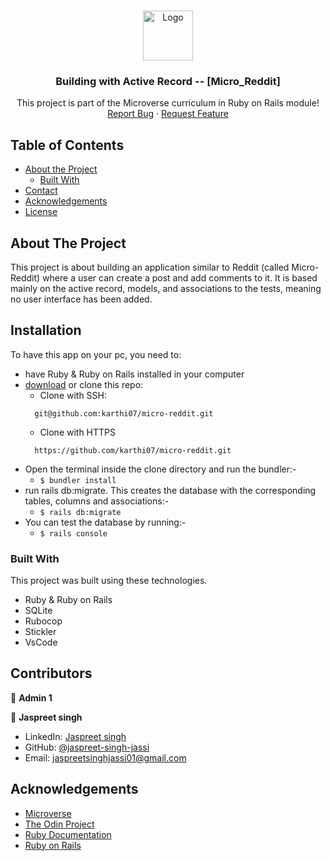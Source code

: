 <!--
*** Thanks for checking out this README Template. If you have a suggestion that would
*** make this better, please fork the repo and create a pull request or simply open
*** an issue with the tag "enhancement".
*** Thanks again! Now go create something AMAZING! :D
-->

<!-- PROJECT SHIELDS -->
<!--
*** I'm using markdown "reference style" links for readability.
*** Reference links are enclosed in brackets [ ] instead of parentheses ( ).
*** See the bottom of this document for the declaration of the reference variables
*** for contributors-url, forks-url, etc. This is an optional, concise syntax you may use.
*** https://www.markdownguide.org/basic-syntax/#reference-style-links
-->

<!-- PROJECT LOGO -->
<br />
<p align="center">
  <a href="https://github.com/rammazzoti2000/micro_reddit">
    <img src="app/assets/images/microverse.png" alt="Logo" width="80" height="80">
  </a>

  <h3 align="center">Building with Active Record -- [Micro_Reddit]</h3>

  <p align="center">
    This project is part of the Microverse curriculum in Ruby on Rails module!
    <br />
    <a href="https://github.com/karthi07/micro-reddit/issues">Report Bug</a>
    ·
    <a href="https://github.com/karthi07/micro-reddit/issues">Request Feature</a>
  </p>
</p>

<!-- TABLE OF CONTENTS -->
## Table of Contents

* [About the Project](#about-the-project)
  * [Built With](#built-with)
* [Contact](#contact)
* [Acknowledgements](#acknowledgements)
* [License](#license)

<!-- ABOUT THE PROJECT -->
## About The Project

This project is about building an application similar to Reddit (called Micro-Reddit) where a user can create a post and add comments to it. It is based mainly on the active record, models, and associations to the tests, meaning no user interface has been added.

<!-- INSTALLATION -->
## Installation

To have this app on your pc, you need to:
* have Ruby & Ruby on Rails installed in your computer
* [download](git@github.com:karthi07/micro-reddit.git) or clone this repo:
  - Clone with SSH:
  ```
    git@github.com:karthi07/micro-reddit.git
  ```
  - Clone with HTTPS
  ```
    https://github.com/karthi07/micro-reddit.git
  ```
* Open the terminal inside the clone directory and run the bundler:-
  - ```$ bundler install```
* run rails db:migrate. This creates the database with the corresponding tables, columns and associations:-
  - ```$ rails db:migrate```
* You can test the database by running:-
  - ```$ rails console```

### Built With
This project was built using these technologies.
* Ruby & Ruby on Rails
* SQLite
* Rubocop
* Stickler
* VsCode

<!-- CONTACT -->
## Contributors

👤 **Admin 1** 


👤 **Jaspreet singh**

- LinkedIn: [Jaspreet singh](https://www.linkedin.com/in/jaspreet-singh-a28286146/)
- GitHub: [@jaspreet-singh-jassi](https://github.com/jaspreet-singh-sahota)
- Email: jaspreetsinghjassi01@gmail.com


<!-- ACKNOWLEDGEMENTS -->
## Acknowledgements
* [Microverse](https://www.microverse.org/)
* [The Odin Project](https://www.theodinproject.com/)
* [Ruby Documentation](https://www.ruby-lang.org/en/documentation/)
* [Ruby on Rails](https://rubyonrails.org/)



